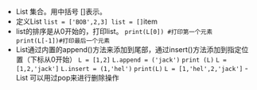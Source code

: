  - List 
     集合。用中括号 []表示。
 - 定义List
`list = ['BOB',2,3] list = []`item
 - list的排序是从0开始的，打印list。
`print(L[0]) #打印第一个元素 
 print(L[-1])#打印最后一个元素`
 - List通过内置的append()方法来添加到尾部，通过insert()方法添加到指定位置（下标从0开始）
`L = [1,2]`	
`L.append = ('jack')`
`print (L)`
`L = [1,2,'jack']`
`L.insert = (1,'hel')`
`print(L)`
`L = [1,'hel',2,'jack']`
-List 可以用过pop来进行删除操作


<!--stackedit_data:
eyJoaXN0b3J5IjpbLTExOTY4NDEwMTZdfQ==
-->